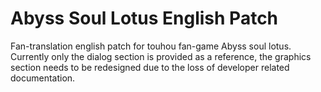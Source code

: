 # Abyss Soul Lotus English Patch
Fan-translation english patch for touhou fan-game Abyss soul lotus.  
Currently only the dialog section is provided as a reference, the graphics section needs to be redesigned due to the loss of developer related documentation.
